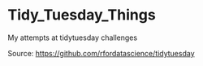 # Tidy_Tuesday_Things
My attempts at tidytuesday challenges

Source: https://github.com/rfordatascience/tidytuesday
